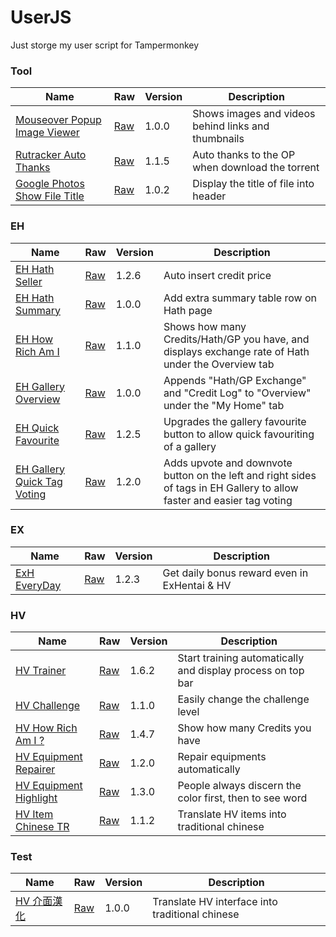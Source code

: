 # UserJS
Just storge my user script for Tampermonkey

### Tool
| Name | Raw | Version | Description |
| --- | --- | --- | --- |
| [Mouseover Popup Image Viewer](https://carry0987.github.io/UserJS/Tool/mpiv/website/) | [Raw](https://github.com/carry0987/UserJS/raw/master/Tool/mpiv/mpiv.user.js) | 1.0.0 | Shows images and videos behind links and thumbnails |
| [Rutracker Auto Thanks](Tool/rutracker_auto_thanks.user.js) | [Raw](https://github.com/carry0987/UserJS/raw/master/Tool/rutracker_auto_thanks.user.js) | 1.1.5 | Auto thanks to the OP when download the torrent |
| [Google Photos Show File Title](Tool/google_photo_title.user.js) | [Raw](https://github.com/carry0987/UserJS/raw/master/Tool/google_photo_title.user.js) | 1.0.2 | Display the title of file into header |

### EH
| Name | Raw | Version | Description |
| --- | --- | --- | --- |
| [EH Hath Seller](EH/eh_hath_seller.user.js) | [Raw](https://github.com/carry0987/UserJS/raw/master/EH/eh_hath_seller.user.js) | 1.2.6 | Auto insert credit price |
| [EH Hath Summary](EH/eh_hath_summary.user.js) | [Raw](https://github.com/carry0987/UserJS/raw/master/EH/eh_hath_summary.user.js) | 1.0.0 | Add extra summary table row on Hath page |
| [EH How Rich Am I](EH/eh_how_rich_am_i.user.js) | [Raw](https://github.com/carry0987/UserJS/raw/master/EH/eh_how_rich_am_i.user.js) | 1.1.0 | Shows how many Credits/Hath/GP you have, and displays exchange rate of Hath under the Overview tab |
| [EH Gallery Overview](EH/eh_overview.user.js) | [Raw](https://github.com/carry0987/UserJS/raw/master/EH/eh_overview.user.js) | 1.0.0 | Appends "Hath/GP Exchange" and "Credit Log" to "Overview" under the "My Home" tab |
| [EH Quick Favourite](EH/eh_quick_favourite.user.js) | [Raw](https://github.com/carry0987/UserJS/raw/master/EH/eh_quick_favourite.user.js) | 1.2.5 | Upgrades the gallery favourite button to allow quick favouriting of a gallery |
| [EH Gallery Quick Tag Voting](EH/eh_quick_tag_voting.user.js) | [Raw](https://github.com/carry0987/UserJS/raw/master/EH/eh_quick_tag_voting.user.js) | 1.2.0 | Adds upvote and downvote button on the left and right sides of tags in EH Gallery to allow faster and easier tag voting |

### EX
| Name | Raw | Version | Description |
| --- | --- | --- | --- |
| [ExH EveryDay](EX/ex_everyday.user.js) | [Raw](https://github.com/carry0987/UserJS/raw/master/EX/ex_everyday.user.js) | 1.2.3 | Get daily bonus reward even in ExHentai & HV |

### HV
| Name | Raw | Version | Description |
| --- | --- | --- | --- |
| [HV Trainer](HV/hv_trainer.user.js) | [Raw](https://github.com/carry0987/UserJS/raw/master/HV/hv_trainer.user.js) | 1.6.2 | Start training automatically and display process on top bar |
| [HV Challenge](HV/hv_challenge.user.js) | [Raw](https://github.com/carry0987/UserJS/raw/master/HV/hv_challenge.user.js) | 1.1.0 | Easily change the challenge level |
| [HV How Rich Am I ?](HV/hv_how_rich_am_i.user.js) | [Raw](https://github.com/carry0987/UserJS/raw/master/HV/hv_how_rich_am_i.user.js) | 1.4.7 | Show how many Credits you have |
| [HV Equipment Repairer](HV/hv_equip_repairer.user.js) | [Raw](https://github.com/carry0987/UserJS/raw/master/HV/hv_equip_repairer.user.js) | 1.2.0 | Repair equipments automatically |
| [HV Equipment Highlight](HV/hv_equip_highlight.user.js) | [Raw](https://github.com/carry0987/UserJS/raw/master/HV/hv_equip_highlight.user.js) | 1.3.0 | People always discern the color first, then to see word |
| [HV Item Chinese TR](HV/hv_chinese_translation.user.js) | [Raw](https://github.com/carry0987/UserJS/raw/master/HV/hv_chinese_translation.user.js) | 1.1.2 | Translate HV items into traditional chinese |

### Test
| Name | Raw | Version | Description |
| --- | --- | --- | --- |
| [HV 介面漢化](test/hv_interface_chinese_translation.user.js) | [Raw](https://github.com/carry0987/UserJS/raw/master/test/hv_interface_chinese_translation.user.js) | 1.0.0 | Translate HV interface into traditional chinese |
